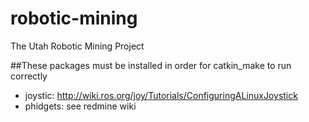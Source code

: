 # robotic-mining
The Utah Robotic Mining Project

##These packages must be installed in order for catkin_make to run correctly
* joystic: http://wiki.ros.org/joy/Tutorials/ConfiguringALinuxJoystick
* phidgets: see redmine wiki
